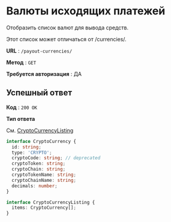 # Валюты исходящих платежей

Отобразить список валют для вывода средств.

Этот список может отличаться от /currencies/.

**URL** : `/payout-currencies/`

**Метод** : `GET`

**Требуется авторизация** : ДА

## Успешный ответ

**Код** : `200 OK`

**Тип ответа**

См. [CryptoCurrencyListing](/api-docs/types.md#CryptoCurrencyListing)

```typescript
interface CryptoCurrency {
  id: string;
  type: 'CRYPTO';
  cryptoCode: string; // deprecated
  cryptoToken: string;
  cryptoChain: string;
  cryptoTokenName: string;
  cryptoChainName: string;
  decimals: number;
}

interface CryptoCurrencyListing {
  items: CryptoCurrency[];
}
```
